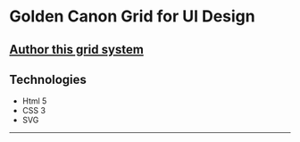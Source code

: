 # Golden Canon Grid for UI Design

## [Author this grid system](https://www.youtube.com/watch?v=ktcQBceud9E)

## Technologies

- Html 5
- CSS 3
- SVG
---
